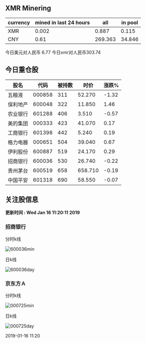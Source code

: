 ## XMR Minering

|currency|mined in last 24 hours|all|in pool|
|---|---|---|---|
|XMR|0.002|0.887|0.115|
|CNY|0.61|269.363|34.846|

今日美元对人民币 6.77	今日xmr对人民币303.74


## 今日重仓股 

|股名|代码|被持数|时价|涨跌%|
|---|---|---|---|---|
|五粮液|000858|311|52.270|-1.32|
|保利地产|600048|322|11.850|1.46|
|农业银行|601288|406|3.510|-0.57|
|美的集团|000333|423|41.070|0.17|
|工商银行|601398|442|5.240|0.19|
|格力电器|000651|504|39.040|0.67|
|伊利股份|600887|519|24.170|0.29|
|招商银行|600036|530|26.740|-0.22|
|贵州茅台|600519|658|658.710|-0.19|
|中国平安|601318|690|58.550|-0.07|

## 关注股信息
**更新时间 : Wed Jan 16 11:20:11 2019**
### 招商银行 
分时k线

![600036min](http://image.sinajs.cn/newchart/min/n/sh600036.gif)

日k线

![600036day](http://image.sinajs.cn/newchart/daily/n/sh600036.gif)

### 京东方Ａ 
分时k线

![000725min](http://image.sinajs.cn/newchart/min/n/sz000725.gif)

日k线

![000725day](http://image.sinajs.cn/newchart/daily/n/sz000725.gif)

2019-01-16 11:20